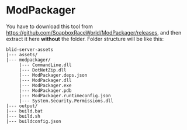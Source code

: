 # ModPackager

You have to download this tool from https://github.com/SoapboxRaceWorld/ModPackager/releases, and then extract it here **without** the folder. Folder structure will be like this:

```
blid-server-assets
|--- assets/
|--- modpackager/
     |--- CommandLine.dll
     |--- DotNetZip.dll
     |--- ModPackager.deps.json
     |--- ModPackager.dll
     |--- ModPackager.exe
     |--- ModPackager.pdb
     |--- ModPackager.runtimeconfig.json
     |--- System.Security.Permissions.dll
|--- output/
|--- build.bat
|--- build.sh
|--- buildconfig.json
```
